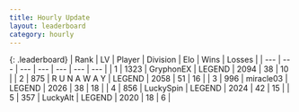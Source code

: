 ```yaml
---
title: Hourly Update
layout: leaderboard
category: hourly
---
```


{: .leaderboard}
| Rank | LV | Player | Division | Elo | Wins | Losses |
| --- | --- | --- | --- | --- | --- | --- |
| <span data-change="0">1</span> | 1323 | <span title="ID: 315148">GryphonEX</span> | LEGEND | <span data-change="26">2094</span> | <span data-change="6">38</span> | <span data-change="1">10</span> |
| <span data-change="0">2</span> | 875 | <span title="ID: 66144">R U N A W A Y</span> | LEGEND | <span data-change="10">2058</span> | <span data-change="5">51</span> | <span data-change="2">16</span> |
| <span data-change="0">3</span> | 996 | <span title="ID: 416373">miracle03</span> | LEGEND | <span data-change="0">2026</span> | <span data-change="0">38</span> | <span data-change="0">18</span> |
| <span data-change="2">4</span> | 856 | <span title="ID: 498412">LuckySpin</span> | LEGEND | <span data-change="9">2024</span> | <span data-change="1">42</span> | <span data-change="0">15</span> |
| <span data-change="-1">5</span> | 357 | <span title="ID: 512212">LuckyAlt</span> | LEGEND | <span data-change="0">2020</span> | <span data-change="0">18</span> | <span data-change="0">6</span> |